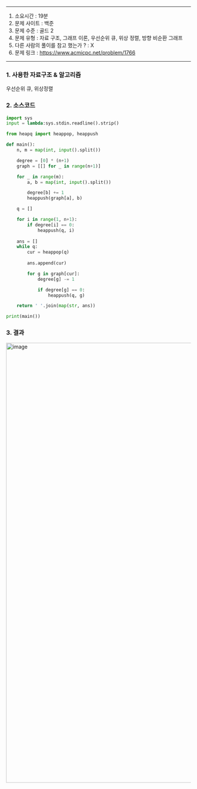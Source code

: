 
---

1. 소요시간 : 19분
2. 문제 사이트 : 백준
3. 문제 수준 : 골드 2
4. 문제 유형 : 자료 구조, 그래프 이론, 우선순위 큐, 위상 정렬, 방향 비순환 그래프
5. 다른 사람의 풀이를 참고 했는가 ? : X
6. 문제 링크 : https://www.acmicpc.net/problem/1766

---

### 1. 사용한 자료구조 & 알고리즘
우선순위 큐, 위상정렬

### 2. 소스코드
```python
import sys
input = lambda:sys.stdin.readline().strip()

from heapq import heappop, heappush

def main():
    n, m = map(int, input().split())

    degree = [0] * (n+1)
    graph = [[] for _ in range(n+1)]

    for _ in range(m):
        a, b = map(int, input().split())

        degree[b] += 1
        heappush(graph[a], b)

    q = []

    for i in range(1, n+1):
        if degree[i] == 0:
            heappush(q, i)
    
    ans = []
    while q:
        cur = heappop(q)
        
        ans.append(cur)

        for g in graph[cur]:
            degree[g] -= 1

            if degree[g] == 0:
                heappush(q, g)

    return ' '.join(map(str, ans))

print(main())
```
### 3. 결과
<img width="1198" alt="image" src="https://github.com/KimNahun/algorithm-1day1solve/assets/46699595/ad294b0c-e751-44ed-b0e1-4983c1273df6">
